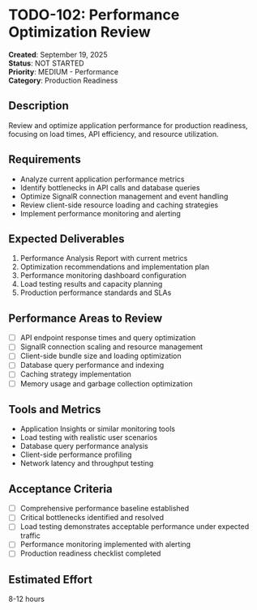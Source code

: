 # TODO-102: Performance Optimization Review

**Created**: September 19, 2025  
**Status**: NOT STARTED  
**Priority**: MEDIUM - Performance  
**Category**: Production Readiness  

## Description
Review and optimize application performance for production readiness, focusing on load times, API efficiency, and resource utilization.

## Requirements
- Analyze current application performance metrics
- Identify bottlenecks in API calls and database queries
- Optimize SignalR connection management and event handling
- Review client-side resource loading and caching strategies
- Implement performance monitoring and alerting

## Expected Deliverables
1. Performance Analysis Report with current metrics
2. Optimization recommendations and implementation plan
3. Performance monitoring dashboard configuration
4. Load testing results and capacity planning
5. Production performance standards and SLAs

## Performance Areas to Review
- [ ] API endpoint response times and query optimization
- [ ] SignalR connection scaling and resource management
- [ ] Client-side bundle size and loading optimization
- [ ] Database query performance and indexing
- [ ] Caching strategy implementation
- [ ] Memory usage and garbage collection optimization

## Tools and Metrics
- Application Insights or similar monitoring tools
- Load testing with realistic user scenarios
- Database query performance analysis
- Client-side performance profiling
- Network latency and throughput testing

## Acceptance Criteria
- [ ] Comprehensive performance baseline established
- [ ] Critical bottlenecks identified and resolved
- [ ] Load testing demonstrates acceptable performance under expected traffic
- [ ] Performance monitoring implemented with alerting
- [ ] Production readiness checklist completed

## Estimated Effort
8-12 hours